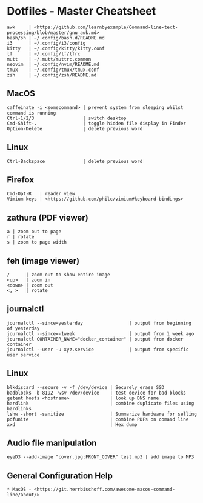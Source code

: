 # Dotfiles - Master Cheatsheet

    awk     | <https://github.com/learnbyexample/Command-line-text-processing/blob/master/gnu_awk.md>
    bash/sh | ~/.config/bash.d/README.md
    i3      | ~/.config/i3/config
    kitty   | ~/.config/kitty/kitty.conf
    lf      | ~/.config/lf/lfrc
    mutt    | ~/.mutt/muttrc.common
    neovim  | ~/.config/nvim/README.md
    tmux    | ~/.config/tmux/tmux.conf
    zsh     | ~/.config/zsh/README.md

## MacOS

    caffeinate -i <somecommand> | prevent system from sleeping whilst command is running
    Ctrl-1/2/3                  | switch desktop
    Cmd-Shift-.                 | toggle hidden file display in Finder
    Option-Delete               | delete previous word

## Linux

    Ctrl-Backspace              | delete previous word

## Firefox

    Cmd-Opt-R   | reader view
    Vimium keys | <https://github.com/philc/vimium#keyboard-bindings>

## zathura (PDF viewer)

    a | zoom out to page
    r | rotate
    s | zoom to page width

## feh (image viewer)

    /      | zoom out to show entire image
    <up>   | zoom in
    <down> | zoom out
    <, >   | rotate

## journalctl

    journalctl --since=yesterday                 | output from beginning of yesterday
    journalctl --since=-1week                    | output from 1 week ago
    journalctl CONTAINER_NAME="docker_container" | output from docker container
    journalctl --user -u xyz.service             | output from specific user service

## Linux

    blkdiscard --secure -v -f /dev/device | Securely erase SSD
    badblocks -b 8192 -wsv /dev/device    | test device for bad blocks
    getent hosts <hostname>               | look up DNS name
    hardlink                              | combine duplicate files using hardlinks
    lshw -short -sanitize                 | Summarize hardware for selling
    pdfunite                              | combine PDFs on comand line
    xxd                                   | Hex dump

## Audio file manipulation

    eyeD3 --add-image "cover.jpg:FRONT_COVER" test.mp3 | add image to MP3

## General Configuration Help

    * MacOS - <https://git.herrbischoff.com/awesome-macos-command-line/about/>

<!-- vim: set nospell: -->
